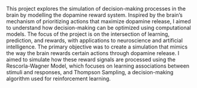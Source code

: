 This project explores the simulation of decision-making processes in the brain by modelling the dopamine reward system. Inspired by the brain’s mechanism of prioritizing actions that maximize dopamine release, I aimed to understand how decision-making can be optimized using computational models. The focus of the project is on the intersection of learning, prediction, and rewards, with applications to neuroscience and artificial intelligence. The primary objective was to create a simulation that mimics the way the brain rewards certain actions through dopamine release. I aimed to simulate how these reward signals are processed using the Rescorla-Wagner Model, which focuses on learning associations between stimuli and responses, and Thompson Sampling, a decision-making algorithm used for reinforcement learning. 
